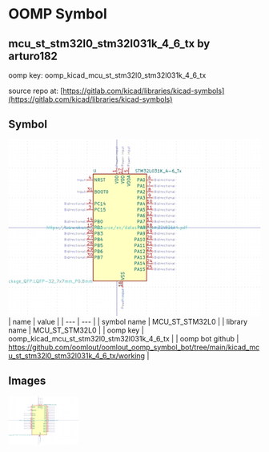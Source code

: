 # OOMP Symbol  
## mcu_st_stm32l0_stm32l031k_4_6_tx  by arturo182  
  
oomp key: oomp_kicad_mcu_st_stm32l0_stm32l031k_4_6_tx  
  
source repo at: [https://gitlab.com/kicad/libraries/kicad-symbols](https://gitlab.com/kicad/libraries/kicad-symbols)  
## Symbol  
  
[![working.png](working_600.png)](working.png)  
| name | value | 
| --- | --- | 
| symbol name | MCU_ST_STM32L0 | 
| library name | MCU_ST_STM32L0 | 
| oomp key | oomp_kicad_mcu_st_stm32l0_stm32l031k_4_6_tx | 
| oomp bot github | https://github.com/oomlout/oomlout_oomp_symbol_bot/tree/main/kicad_mcu_st_stm32l0_stm32l031k_4_6_tx/working | 
## Images  
  
[![working.png](working_140.png)](working.png)  
